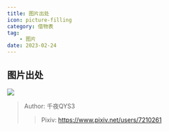 ```yaml
---
title: 图片出处
icon: picture-filling
category: 借物表
tag:
    - 图片
date: 2023-02-24
---
```


## 图片出处

![](https://s2.loli.net/2023/03/04/3Aa4sonmRVTfxtZ.png)
> Author: 千夜QYS3
> > Pixiv: https://www.pixiv.net/users/7210261